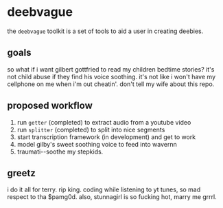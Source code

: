 # deebvague
the `deebvague` toolkit is a set of tools to aid a user in creating deebies.

## goals
so what if i want gilbert gottfried to read my children bedtime stories? it's not child abuse if they find his voice soothing. it's not like i won't have my cellphone on me when i'm out cheatin'. don't tell my wife about this repo.

## proposed workflow
1. run `getter` (completed) to extract audio from a youtube video
2. run `splitter` (completed) to split into nice segments
3. start transcription framework (in development) and get to work
4. model gilby's sweet soothing voice to feed into wavernn
5. traumati--soothe my stepkids.

## greetz
i do it all for terry. rip king. coding while listening to yt tunes, so mad respect to tha $pamg0d. also, stunnagirl is so fucking hot, marry me grrrl.
